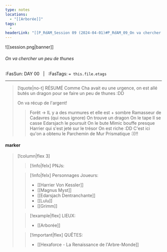 ```yaml
---
type: notes
locations:
  - "[[Arborée]]"
tags:
  - 
headerLink: "[[P_RdAM_Session 09 (2024-04-01)#P_RdAM_09_On va chercher un peu de thunes]]"
---
```


![[session.png|banner]]
###### On va chercher un peu de thunes
<span class="sub2">:FasSun: DAY 00 &nbsp; | &nbsp; :FasTags: `= this.file.etags`</span>
___

> [!quote|no-t] RÉSUMÉ
> Comme Cha avait eu une urgence, on est allé butés un dragon pour se faire un peu de thunes :DD 
> 
> On va récup de l'argent! 
>> Forêt -> IL y a des murmures et elle est + sombre
>> Ramasseur de Cadavres (qui nous ignore)
>> On trouve un dragon
>> On le tape
>> Il se casse
>> Edarsjach le poursuit
>> On le bute
>> Mimic bouffe presque Harrier qui s'est jeté sur le trésor
>> On est riche :DD 
>> C'est ici qu'on a obtenu le Parchemin de Mur Prismatique :))!!

#### marker
> [!column|flex 3]
>> [!info|felx] PNJs:
>
>> [!info|felx] Personnages Joueurs:
>> - [[Harrier Von Kessler]]
>> - [[Magnus Myst]]
>> - [[Edarsjach Dentranchante]]
>> - [[Lulu]]
>> - [[Grimm]]
>
>> [!example|flex] LIEUX:
>> - [[Arborée]]
>
>> [!important|flex] QUÊTES:
>> - [[Hexaforce - La Renaissance de l'Arbre-Monde]]

